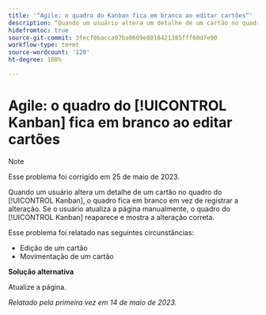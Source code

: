 ```yaml
---
title: '“Agile: o quadro do Kanban fica em branco ao editar cartões”'
description: “Quando um usuário altera um detalhe de um cartão no quadro do [!UICONTROL Kanban][!UICONTROL ], o quadro fica em branco em vez de registrar a alteração. Se o usuário atualiza a página manualmente, o quadro do [!UICONTROL Kanban] reaparece e mostra a alteração correta.”
hidefromtoc: true
source-git-commit: 3fecf0bacca07ba0609e8018421385fff60d7e90
workflow-type: tm+mt
source-wordcount: '120'
ht-degree: 100%

---
```



# Agile: o quadro do [!UICONTROL Kanban] fica em branco ao editar cartões

>[!NOTE]
>
>Esse problema foi corrigido em 25 de maio de 2023.

Quando um usuário altera um detalhe de um cartão no quadro do [!UICONTROL Kanban], o quadro fica em branco em vez de registrar a alteração. Se o usuário atualiza a página manualmente, o quadro do [!UICONTROL Kanban] reaparece e mostra a alteração correta.

Esse problema foi relatado nas seguintes circunstâncias:

* Edição de um cartão
* Movimentação de um cartão

**Solução alternativa**

Atualize a página.

_Relatado pela primeira vez em 14 de maio de 2023._


